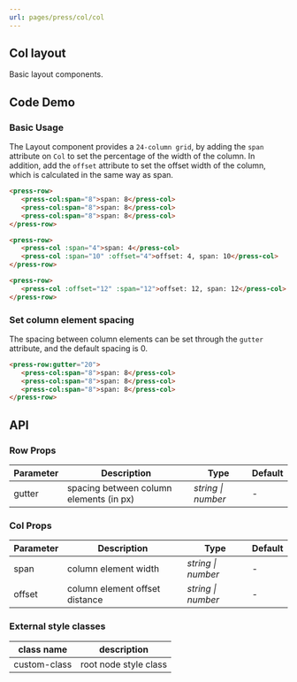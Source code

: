 ```yaml
---
url: pages/press/col/col
---
```


## Col layout

Basic layout components.

## Code Demo

### Basic Usage

The Layout component provides a `24-column grid`, by adding the `span` attribute on `Col` to set the percentage of the width of the column. In addition, add the `offset` attribute to set the offset width of the column, which is calculated in the same way as span.

```html
<press-row>
   <press-col:span="8">span: 8</press-col>
   <press-col:span="8">span: 8</press-col>
   <press-col:span="8">span: 8</press-col>
</press-row>

<press-row>
   <press-col :span="4">span: 4</press-col>
   <press-col :span="10" :offset="4">offset: 4, span: 10</press-col>
</press-row>

<press-row>
   <press-col :offset="12" :span="12">offset: 12, span: 12</press-col>
</press-row>
```

### Set column element spacing

The spacing between column elements can be set through the `gutter` attribute, and the default spacing is 0.

```html
<press-row:gutter="20">
   <press-col:span="8">span: 8</press-col>
   <press-col:span="8">span: 8</press-col>
   <press-col:span="8">span: 8</press-col>
</press-row>
```

## API

### Row Props

| Parameter | Description                             | Type               | Default |
| --------- | --------------------------------------- | ------------------ | ------- |
| gutter    | spacing between column elements (in px) | _string \| number_ | -       |

### Col Props

| Parameter | Description                    | Type               | Default |
| --------- | ------------------------------ | ------------------ | ------- |
| span      | column element width           | _string \| number_ | -       |
| offset    | column element offset distance | _string \| number_ | -       |

### External style classes

| class name   | description           |
| ------------ | --------------------- |
| custom-class | root node style class |